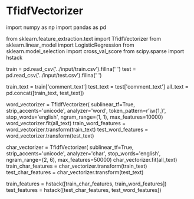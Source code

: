 # TfidfVectorizer
import numpy as np
import pandas as pd

from sklearn.feature_extraction.text import TfidfVectorizer
from sklearn.linear_model import LogisticRegression
from sklearn.model_selection import cross_val_score
from scipy.sparse import hstack

train = pd.read_csv('../input/train.csv').fillna(' ')
test = pd.read_csv('../input/test.csv').fillna(' ')

train_text = train['comment_text']
test_text = test['comment_text']
all_text = pd.concat([train_text, test_text])

word_vectorizer = TfidfVectorizer(
    sublinear_tf=True,
    strip_accents='unicode',
    analyzer='word',
    token_pattern=r'\w{1,}',
    stop_words='english',
    ngram_range=(1, 1),
    max_features=10000)
word_vectorizer.fit(all_text)
train_word_features = word_vectorizer.transform(train_text)
test_word_features = word_vectorizer.transform(test_text)

char_vectorizer = TfidfVectorizer(
    sublinear_tf=True,
    strip_accents='unicode',
    analyzer='char',
    stop_words='english',
    ngram_range=(2, 6),
    max_features=50000)
char_vectorizer.fit(all_text)
train_char_features = char_vectorizer.transform(train_text)
test_char_features = char_vectorizer.transform(test_text)

train_features = hstack([train_char_features, train_word_features])
test_features = hstack([test_char_features, test_word_features])

